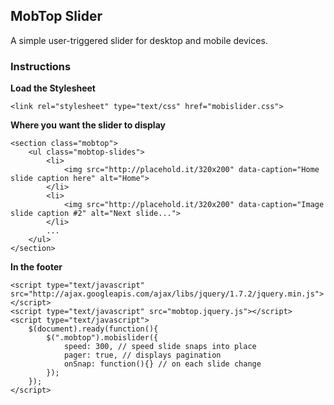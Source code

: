 ## MobTop Slider

A simple user-triggered slider for desktop and mobile devices. 

### Instructions
**Load the Stylesheet**

    <link rel="stylesheet" type="text/css" href="mobislider.css">

**Where you want the slider to display**

    <section class="mobtop">
    	<ul class="mobtop-slides">
            <li>
                <img src="http://placehold.it/320x200" data-caption="Home slide caption here" alt="Home">
            </li>
            <li>
                <img src="http://placehold.it/320x200" data-caption="Image slide caption #2" alt="Next slide...">
            </li>
    		...
    	</ul>
    </section>

**In the footer**

    <script type="text/javascript" src="http://ajax.googleapis.com/ajax/libs/jquery/1.7.2/jquery.min.js"></script>
    <script type="text/javascript" src="mobtop.jquery.js"></script>
    <script type="text/javascript">
    	$(document).ready(function(){
    		$(".mobtop").mobislider({
                speed: 300, // speed slide snaps into place
                pager: true, // displays pagination
    			onSnap: function(){} // on each slide change
    		});
    	});
    </script>

